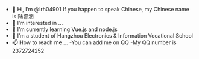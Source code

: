 - 👋 Hi, I’m @lrh04901 If you happen to speak Chinese, my Chinese name is 陆睿涵
- 👀 I’m interested in ...
- 🌱 I’m currently learning Vue.js and node.js
- 💞️ I’m a student of Hangzhou Electronics & Information Vocational School
- 📫 How to reach me ...
 -You can add me on QQ 
 -My QQ number is 2372724252

<!---
lrh04901/lrh04901 is a ✨ special ✨ repository because its `README.md` (this file) appears on your GitHub profile.
You can click the Preview link to take a look at your changes.
--->
